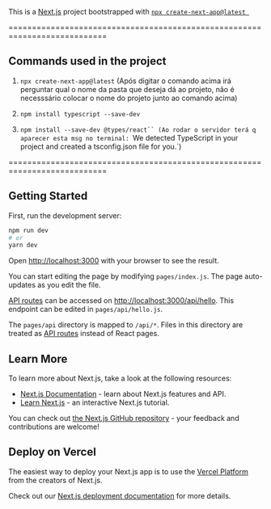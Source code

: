 This is a [Next.js](https://nextjs.org/) project bootstrapped with [`npx create-next-app@latest
`](https://nextjs.org/docs/getting-started) 

===========================================================================

## Commands used in the project

1. `npx create-next-app@latest`
(Após digitar o comando acima irá perguntar qual o nome da pasta que deseja dá ao projeto, não é necesssário colocar o nome do projeto junto ao comando acima)

2. `npm install typescript --save-dev`

3. `npm install --save-dev @types/react``
(Ao rodar o servidor terá q aparecer esta msg no terminal: `We detected TypeScript in your project and created a tsconfig.json file for you.`)



===========================================================================

## Getting Started

First, run the development server:

```bash
npm run dev
# or
yarn dev
```

Open [http://localhost:3000](http://localhost:3000) with your browser to see the result.

You can start editing the page by modifying `pages/index.js`. The page auto-updates as you edit the file.

[API routes](https://nextjs.org/docs/api-routes/introduction) can be accessed on [http://localhost:3000/api/hello](http://localhost:3000/api/hello). This endpoint can be edited in `pages/api/hello.js`.

The `pages/api` directory is mapped to `/api/*`. Files in this directory are treated as [API routes](https://nextjs.org/docs/api-routes/introduction) instead of React pages.

## Learn More

To learn more about Next.js, take a look at the following resources:

- [Next.js Documentation](https://nextjs.org/docs) - learn about Next.js features and API.
- [Learn Next.js](https://nextjs.org/learn) - an interactive Next.js tutorial.

You can check out [the Next.js GitHub repository](https://github.com/vercel/next.js/) - your feedback and contributions are welcome!

## Deploy on Vercel 


The easiest way to deploy your Next.js app is to use the [Vercel Platform](https://vercel.com/new?utm_medium=default-template&filter=next.js&utm_source=create-next-app&utm_campaign=create-next-app-readme) from the creators of Next.js.

Check out our [Next.js deployment documentation](https://nextjs.org/docs/deployment) for more details.

